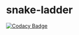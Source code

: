 # snake-ladder

[![Codacy Badge](https://api.codacy.com/project/badge/Grade/50ae6e7dd14547619acd99ab5fc78c4c)](https://app.codacy.com/manual/99002506/snake-ladder?utm_source=github.com&utm_medium=referral&utm_content=99002506/snake-ladder&utm_campaign=Badge_Grade_Dashboard)